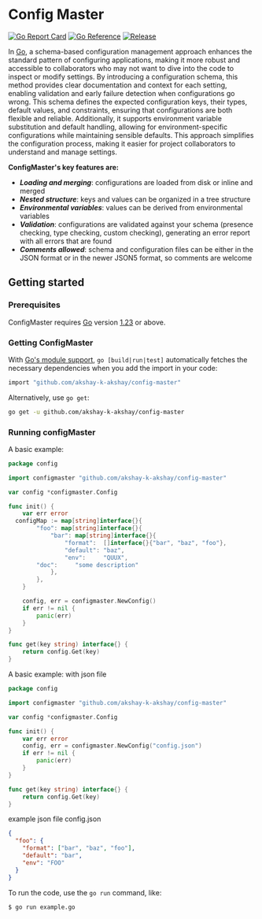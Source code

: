 # Config Master

<!-- <img align="right" width="159px" src=""> -->

<!-- [![Build Status](https://github.com/akshay-k-akshay/config-master/workflows/Run%20Tests/badge.svg?branch=master)](https://github.com/akshay-k-akshay/config-master/actions?query=branch%3Amaster) -->
[![Go Report Card](https://goreportcard.com/badge/github.com/akshay-k-akshay/config-master)](https://goreportcard.com/report/github.com/akshay-k-akshay/config-master)
[![Go Reference](https://pkg.go.dev/badge/github.com/akshay-k-akshay/config-master?status.svg)](https://pkg.go.dev/github.com/akshay-k-akshay/config-master?tab=doc)
[![Release](https://img.shields.io/github/release/akshay-k-akshay/config-master.svg?style=flat-square)](https://github.com/akshay-k-akshay/config-master/releases)

In [Go](https://go.dev/), a schema-based configuration management approach enhances the standard pattern of configuring applications, making it more robust and accessible to collaborators who may not want to dive into the code to inspect or modify settings. By introducing a configuration schema, this method provides clear documentation and context for each setting, enabling validation and early failure detection when configurations go wrong. This schema defines the expected configuration keys, their types, default values, and constraints, ensuring that configurations are both flexible and reliable. Additionally, it supports environment variable substitution and default handling, allowing for environment-specific configurations while maintaining sensible defaults. This approach simplifies the configuration process, making it easier for project collaborators to understand and manage settings.

**ConfigMaster's key features are:**

- ***Loading and merging***: configurations are loaded from disk or inline and merged
- ***Nested structure***: keys and values can be organized in a tree structure
- ***Environmental variables***: values can be derived from environmental variables
- ***Validation***: configurations are validated against your schema (presence checking, type checking, custom checking), generating an error report with all errors that are found
- ***Comments allowed***: schema and configuration files can be either in the JSON format or in the newer JSON5 format, so comments are welcome

## Getting started

### Prerequisites

ConfigMaster requires [Go](https://go.dev/) version [1.23](https://go.dev/doc/devel/release#go1.23.0) or above.

### Getting ConfigMaster

With [Go's module support](https://go.dev/wiki/Modules#how-to-use-modules), `go [build|run|test]` automatically fetches the necessary dependencies when you add the import in your code:

```sh
import "github.com/akshay-k-akshay/config-master"
```

Alternatively, use `go get`:

```sh
go get -u github.com/akshay-k-akshay/config-master
```

### Running configMaster

A basic example: 

```go
package config

import configmaster "github.com/akshay-k-akshay/config-master"

var config *configmaster.Config

func init() {
	var err error
  configMap := map[string]interface{}{
		"foo": map[string]interface{}{
			"bar": map[string]interface{}{
				"format":  []interface{}{"bar", "baz", "foo"},
				"default": "baz",
				"env":     "QUUX",
        "doc":     "some description"
			},
		},
	}

	config, err = configmaster.NewConfig()
	if err != nil {
		panic(err)
	}
}

func get(key string) interface{} {
	return config.Get(key)
}

```

A basic example: with json file

```go
package config

import configmaster "github.com/akshay-k-akshay/config-master"

var config *configmaster.Config

func init() {
	var err error
	config, err = configmaster.NewConfig("config.json")
	if err != nil {
		panic(err)
	}
}

func get(key string) interface{} {
	return config.Get(key)
}

```

example json file config.json
```json
{
  "foo": {
    "format": ["bar", "baz", "foo"],
    "default": "bar",
    "env": "FOO"
  }
}
```
To run the code, use the `go run` command, like:

```sh
$ go run example.go
```